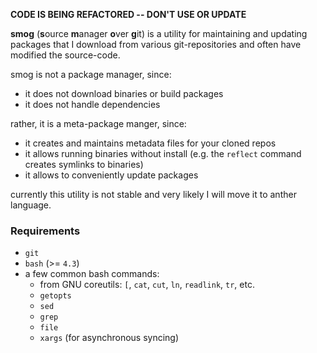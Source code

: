 
**CODE IS BEING REFACTORED -- DON'T USE OR UPDATE**

**smog** (**s**ource **m**anager **o**ver **g**it) is a utility for maintaining and updating packages that I download from various git-repositories and often have modified the source-code.

smog is not a package manager, since:
- it does not download binaries or build packages
- it does not handle dependencies

rather, it is a meta-package manger, since:
- it creates and maintains metadata files for your cloned repos
- it allows running binaries without install (e.g. the `reflect` command creates symlinks to binaries)
- it allows to conveniently update packages

currently this utility is not stable and very likely I will move it to anther language.

### Requirements

- `git`
- `bash` (>= `4.3`)
- a few common bash commands:
    * from GNU coreutils: `[`, `cat`, `cut`, `ln`, `readlink`, `tr`, etc.
    * `getopts`
    * `sed`
    * `grep`
    * `file`
    * `xargs` (for asynchronous syncing)

